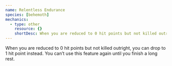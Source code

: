 ```yaml
---
name: Relentless Endurance
species: [behemoth]
mechanics:
  - type: other
    resource: {}
    shortDesc: When you are reduced to 0 hit points but not killed outright, you can drop to 1 hit point instead.
---
```

When you are reduced to 0 hit points but not killed outright, you can drop to
1 hit point instead. You can’t use this feature again until you finish a long rest.
